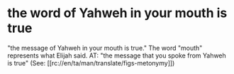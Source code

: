 # the word of Yahweh in your mouth is true

"the message of Yahweh in your mouth is true." The word "mouth" represents what Elijah said. AT: "the message that you spoke from Yahweh is true" (See: [[rc://en/ta/man/translate/figs-metonymy]])

